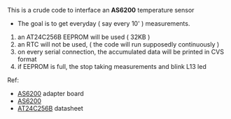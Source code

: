 This is a crude code to interface an **AS6200** temperature sensor

* The goal is to get everyday ( say every 10' ) measurements.

1. an AT24C256B EEPROM will be used ( 32KB )
2. an RTC will not be used, ( the code will run supposedly continuously )
3. on every serial connection, the accumulated data will be printed in CVS format
4. if EEPROM is full, the stop taking measurements and blink L13 led

Ref: 
* [AS6200](http://ams.com/eng/Support/Demoboards/Environmental-Sensors/Temperature-Sensors/AS6200-Adapterboard) adapter board
* [AS6200](http://ams.com/eng/Products/Environmental-Sensors/Temperature-Sensors/AS6200)
* [AT24C256B](http://www.atmel.com/images/doc5279.pdf) datasheet
